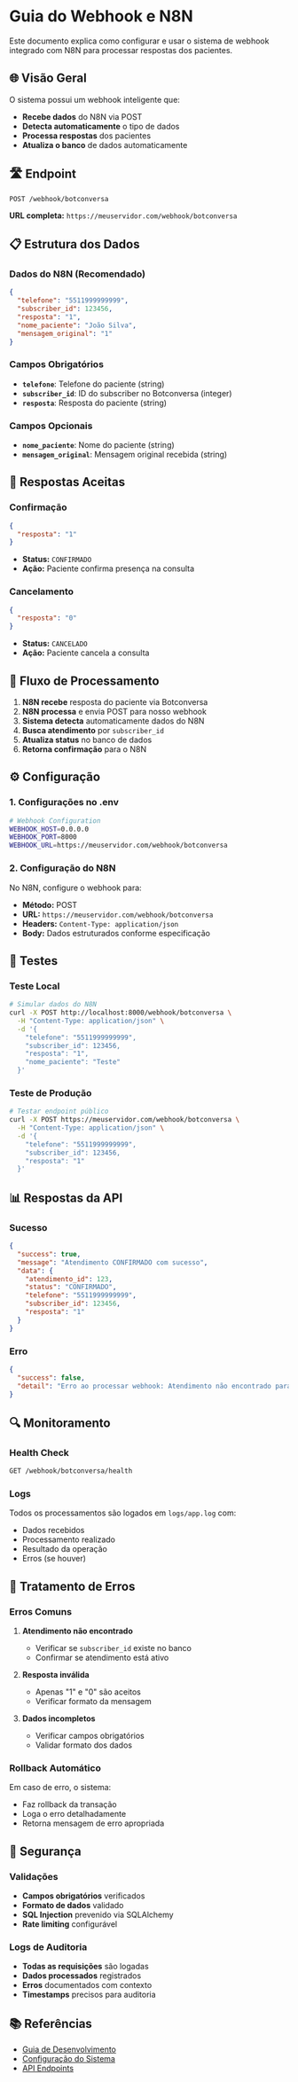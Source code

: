# Guia do Webhook e N8N

Este documento explica como configurar e usar o sistema de webhook integrado com N8N para processar respostas dos pacientes.

## 🌐 Visão Geral

O sistema possui um webhook inteligente que:

- **Recebe dados** do N8N via POST
- **Detecta automaticamente** o tipo de dados
- **Processa respostas** dos pacientes
- **Atualiza o banco** de dados automaticamente

## 🛣️ Endpoint

```
POST /webhook/botconversa
```

**URL completa:** `https://meuservidor.com/webhook/botconversa`

## 📋 Estrutura dos Dados

### Dados do N8N (Recomendado)

```json
{
  "telefone": "5511999999999",
  "subscriber_id": 123456,
  "resposta": "1",
  "nome_paciente": "João Silva",
  "mensagem_original": "1"
}
```

### Campos Obrigatórios

- **`telefone`**: Telefone do paciente (string)
- **`subscriber_id`**: ID do subscriber no Botconversa (integer)
- **`resposta`**: Resposta do paciente (string)

### Campos Opcionais

- **`nome_paciente`**: Nome do paciente (string)
- **`mensagem_original`**: Mensagem original recebida (string)

## 🎯 Respostas Aceitas

### Confirmação

```json
{
  "resposta": "1"
}
```

- **Status:** `CONFIRMADO`
- **Ação:** Paciente confirma presença na consulta

### Cancelamento

```json
{
  "resposta": "0"
}
```

- **Status:** `CANCELADO`
- **Ação:** Paciente cancela a consulta

## 🔄 Fluxo de Processamento

1. **N8N recebe** resposta do paciente via Botconversa
2. **N8N processa** e envia POST para nosso webhook
3. **Sistema detecta** automaticamente dados do N8N
4. **Busca atendimento** por `subscriber_id`
5. **Atualiza status** no banco de dados
6. **Retorna confirmação** para o N8N

## ⚙️ Configuração

### 1. Configurações no .env

```bash
# Webhook Configuration
WEBHOOK_HOST=0.0.0.0
WEBHOOK_PORT=8000
WEBHOOK_URL=https://meuservidor.com/webhook/botconversa
```

### 2. Configuração do N8N

No N8N, configure o webhook para:

- **Método:** POST
- **URL:** `https://meuservidor.com/webhook/botconversa`
- **Headers:** `Content-Type: application/json`
- **Body:** Dados estruturados conforme especificação

## 🧪 Testes

### Teste Local

```bash
# Simular dados do N8N
curl -X POST http://localhost:8000/webhook/botconversa \
  -H "Content-Type: application/json" \
  -d '{
    "telefone": "5511999999999",
    "subscriber_id": 123456,
    "resposta": "1",
    "nome_paciente": "Teste"
  }'
```

### Teste de Produção

```bash
# Testar endpoint público
curl -X POST https://meuservidor.com/webhook/botconversa \
  -H "Content-Type: application/json" \
  -d '{
    "telefone": "5511999999999",
    "subscriber_id": 123456,
    "resposta": "1"
  }'
```

## 📊 Respostas da API

### Sucesso

```json
{
  "success": true,
  "message": "Atendimento CONFIRMADO com sucesso",
  "data": {
    "atendimento_id": 123,
    "status": "CONFIRMADO",
    "telefone": "5511999999999",
    "subscriber_id": 123456,
    "resposta": "1"
  }
}
```

### Erro

```json
{
  "success": false,
  "detail": "Erro ao processar webhook: Atendimento não encontrado para subscriber_id: 123456"
}
```

## 🔍 Monitoramento

### Health Check

```bash
GET /webhook/botconversa/health
```

### Logs

Todos os processamentos são logados em `logs/app.log` com:

- Dados recebidos
- Processamento realizado
- Resultado da operação
- Erros (se houver)

## 🚨 Tratamento de Erros

### Erros Comuns

1. **Atendimento não encontrado**

   - Verificar se `subscriber_id` existe no banco
   - Confirmar se atendimento está ativo

2. **Resposta inválida**

   - Apenas "1" e "0" são aceitos
   - Verificar formato da mensagem

3. **Dados incompletos**
   - Verificar campos obrigatórios
   - Validar formato dos dados

### Rollback Automático

Em caso de erro, o sistema:

- Faz rollback da transação
- Loga o erro detalhadamente
- Retorna mensagem de erro apropriada

## 🔐 Segurança

### Validações

- **Campos obrigatórios** verificados
- **Formato de dados** validado
- **SQL Injection** prevenido via SQLAlchemy
- **Rate limiting** configurável

### Logs de Auditoria

- **Todas as requisições** são logadas
- **Dados processados** registrados
- **Erros** documentados com contexto
- **Timestamps** precisos para auditoria

## 📚 Referências

- [Guia de Desenvolvimento](development_guide.md)
- [Configuração do Sistema](README.md)
- [API Endpoints](TECHNICAL.md)
